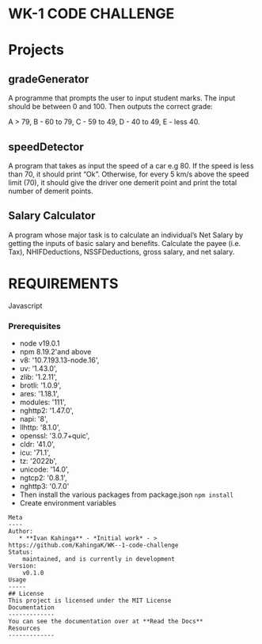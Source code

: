 # WK-1 CODE CHALLENGE

# Projects
## gradeGenerator

A programme that prompts the user to input student marks. The input should be between 0 and 100. Then outputs the correct grade: 

A > 79, B - 60 to 79, C -  59 to 49, D - 40 to 49, E - less 40.

## speedDetector

A program that takes as input the speed of a car e.g 80. If the speed is less than 70, it should print “Ok”. Otherwise, for every 5 km/s above the speed limit (70), it should give the driver one demerit point and print the total number of demerit points.

## Salary Calculator 
A program whose major task is to calculate an individual’s Net Salary by getting the inputs of basic salary and benefits. Calculate the payee (i.e. Tax), NHIFDeductions, NSSFDeductions, gross salary, and net salary.

# REQUIREMENTS
Javascript
### Prerequisites
* node v19.0.1
* npm 8.19.2'and above
* v8: '10.7.193.13-node.16',
* uv: '1.43.0',
*  zlib: '1.2.11',
*  brotli: '1.0.9',
*  ares: '1.18.1',
*  modules: '111',
*  nghttp2: '1.47.0',
*  napi: '8',
*  llhttp: '8.1.0',
*  openssl: '3.0.7+quic',
*  cldr: '41.0',
*  icu: '71.1',
*  tz: '2022b',
*  unicode: '14.0',
*  ngtcp2: '0.8.1',
*  nghttp3: '0.7.0'
* Then install the various packages from package.json `npm install`
* Create environment variables
```
Meta
----
Author:
   * **Ivan Kahinga** - *Initial work* - > https://github.com/KahingaK/WK--1-code-challenge
Status:
    maintained, and is currently in development
Version:
    v0.1.0
Usage
-----
## License
This project is licensed under the MIT License
Documentation
-------------
You can see the documentation over at **Read the Docs**
Resources
-------------

